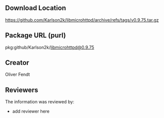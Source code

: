 ## Download Location

https://github.com/Karlson2k/libmicrohttpd/archive/refs/tags/v0.9.75.tar.gz

## Package URL (purl)

pkg:github/Karlson2k/libmicrohttpd@0.9.75

## Creator

Oliver Fendt

## Reviewers

The information was reviewed by:

* add reviewer here
